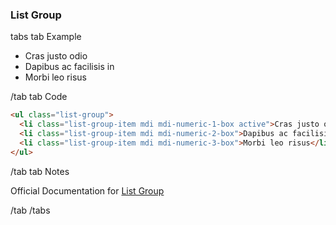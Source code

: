 ### List Group

tabs
tab Example

<ul class="list-group">
  <li class="list-group-item mdi mdi-numeric-1-box active">Cras justo odio</li>
  <li class="list-group-item mdi mdi-numeric-2-box">Dapibus ac facilisis in</li>
  <li class="list-group-item mdi mdi-numeric-3-box">Morbi leo risus</li>
</ul>

/tab
tab Code

```html
<ul class="list-group">
  <li class="list-group-item mdi mdi-numeric-1-box active">Cras justo odio</li>
  <li class="list-group-item mdi mdi-numeric-2-box">Dapibus ac facilisis in</li>
  <li class="list-group-item mdi mdi-numeric-3-box">Morbi leo risus</li>
</ul>
```

/tab
tab Notes

Official Documentation for <a href="https://getbootstrap.com/docs/4.0/components/list-group/" target="_blank">List Group</a>

/tab
/tabs